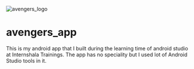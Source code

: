 ![avengers_logo](https://user-images.githubusercontent.com/82926122/167259777-860aad82-86ae-4127-85b3-6fef1c768907.png)
# avengers_app
This is my android app that I built during the learning time of android studio at Internshala Trainings. The app has no speciality but I used lot of Android Studio tools in it.
